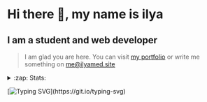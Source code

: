 # Hi there 👋, my name is ilya
## I am a student and web developer
<!-- ![I am a student and web developer](https://i.pinimg.com/originals/b9/ba/44/b9ba446cca2bb06ff1a8d49fd46581ed.jpg) -->

>I am glad you are here. You can visit [my portfolio](https://ilyamed.site/) or write me something on me@ilyamed.site 

<!-- - 🔭 I’m currently working on some pet projects
- 🤔 I’m looking for help with design...
- 🥅 2022 Goals: Find a job
- 💬 Ask me about my favourite movies 
 -->
 
<details>
  <summary>:zap: Stats:</summary>
<p><!-- https://github.com/anmol098/waka-readme-stats -->
  
![Profile Views](https://komarev.com/ghpvc/?username=Terro216&color=blueviolet)

<!--START_SECTION:waka-->
![Code Time](http://img.shields.io/badge/Code%20Time-442%20hrs%2056%20mins-blue)

**🐱 My GitHub Data** 

> 🏆 470 Contributions in the Year 2022
 > 
> 📦 128.4 kB Used in GitHub's Storage 
 > 
> 💼 Opted to Hire
 > 
> 📜 14 Public Repositories 
 > 
> 🔑 2 Private Repositories  
 > 
**I'm a Night 🦉** 

```text
🌞 Morning    31 commits     █░░░░░░░░░░░░░░░░░░░░░░░░   6.33% 
🌆 Daytime    85 commits     ████░░░░░░░░░░░░░░░░░░░░░   17.35% 
🌃 Evening    211 commits    ██████████░░░░░░░░░░░░░░░   43.06% 
🌙 Night      163 commits    ████████░░░░░░░░░░░░░░░░░   33.27%

```


📊 **This Week I Spent My Time On** 

```text
⌚︎ Time Zone: Europe/Moscow

💬 Programming Languages: 
JavaScript               12 hrs 23 mins      ████████████████████░░░░░   82.27% 
SCSS                     2 hrs 32 mins       ████░░░░░░░░░░░░░░░░░░░░░   16.84% 
JSON                     6 mins              ░░░░░░░░░░░░░░░░░░░░░░░░░   0.66% 
Other                    1 min               ░░░░░░░░░░░░░░░░░░░░░░░░░   0.14% 
Git                      0 secs              ░░░░░░░░░░░░░░░░░░░░░░░░░   0.07%

🔥 Editors: 
VS Code                  15 hrs 1 min        █████████████████████████   100.0%

🐱‍💻 Projects: 
ITLab-Projects-Front     15 hrs 1 min        █████████████████████████   100.0%

```


 Last Updated on 09/08/2022 18:47:37 UTC
<!--END_SECTION:waka-->
  
![GitHub stats](https://github-readme-stats.vercel.app/api?username=Terro216&show_icons=true&theme=darcula)  
</p>
</details>

[![Typing SVG](https://readme-typing-svg.herokuapp.com?color=%23204829&duration=7000&lines=Wake+up%2C+Neo...)](https://git.io/typing-svg)
